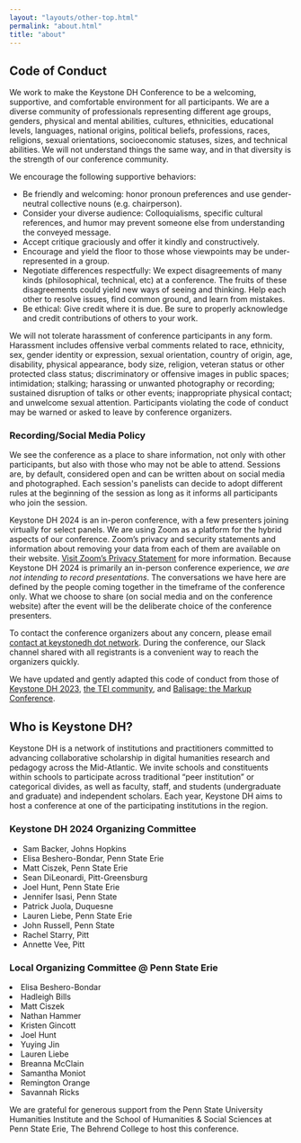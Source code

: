 ```yaml
---
layout: "layouts/other-top.html"
permalink: "about.html"
title: "about"
---
```


<h2 id="cod"> Code of Conduct</h2>

We work to make the Keystone DH Conference to be a welcoming, supportive, and comfortable environment for all participants. We are a diverse community of professionals representing different age groups, genders, physical and mental abilities, cultures, ethnicities, educational levels, languages, national origins, political beliefs, professions, races, religions, sexual orientations, socioeconomic statuses, sizes, and technical abilities. We will not understand things the same way, and in that diversity is the strength of our conference community.

We encourage the following supportive behaviors:

- Be friendly and welcoming: honor pronoun preferences and use gender-neutral collective nouns (e.g. <quote>chairperson</quote>).
- Consider your diverse audience: Colloquialisms, specific cultural references, and humor may prevent someone else from understanding the conveyed message.
- Accept critique graciously and offer it kindly and constructively.
- Encourage and yield the floor to those whose viewpoints may be under-represented in a group.
- Negotiate differences respectfully: We expect disagreements of many kinds (philosophical, technical, etc) at a conference. The fruits of these disagreements could yield new ways of seeing and thinking. Help each other to resolve issues, find common ground, and learn from mistakes.
- Be ethical: Give credit where it is due. Be sure to properly acknowledge and credit contributions of others to your work.

We will not tolerate harassment of conference participants in any form. Harassment includes offensive verbal comments related to race, ethnicity, sex, gender identity or expression, sexual orientation, country of origin, age, disability, physical appearance, body size, religion, veteran status or other protected class status; discriminatory or offensive images in public spaces; intimidation; stalking; harassing or unwanted photography or recording; sustained disruption of talks or other events; inappropriate physical contact; and unwelcome sexual attention. Participants violating the code of conduct may be warned or asked to leave by conference organizers.

### Recording/Social Media Policy

We see the conference as a place to share information, not only with other participants, but also with those who may not be able to attend. Sessions are, by default, considered open and can be written about on social media and photographed. Each session's panelists can decide to adopt different rules at the beginning of the session as long as it informs all participants who join the session.

Keystone DH 2024 is an in-peron conference, with a few presenters joining virtually for select panels. We are using Zoom as a platform for the hybrid aspects of our conference. Zoom’s privacy and security statements and information about removing your data from each of them are available on their website. <a href="https://explore.zoom.us/en/privacy/" target="_blank">Visit Zoom’s Privacy Statement</a> for more information. Because Keystone DH 2024 is primarily an in-person conference experience, _we are not intending to record presentations_. The conversations we have here are defined by the people coming together in the timeframe of the conference only. What we choose to share (on social media and on the conference website) after the event will be the deliberate choice of the conference presenters.

To contact the conference organizers about any concern, please email [contact at keystonedh dot network](mailto:contact@keystonedh.network). During the conference, our Slack channel shared with all registrants is a convenient way to reach the organizers quickly.

We have updated and gently adapted this code of conduct from those of [Keystone DH 2023](https://keystonedh.network/2023/code), [the TEI community](https://tei-c.org/about/code-of-conduct/), and [Balisage: the Markup Conference](https://www.balisage.net/conduct.html).

<h2 id="who">Who is Keystone DH?</h2>

Keystone DH is a network of institutions and practitioners committed 
to advancing collaborative scholarship in digital humanities research and pedagogy 
across the Mid-Atlantic. We invite schools and constituents within schools
to participate across traditional “peer institution” or categorical divides, as well as faculty,
staff, and students (undergraduate and graduate) and independent scholars. 
Each year, Keystone DH aims to host a conference at one of the 
participating institutions in the region.

<section id="organizers">
<div id="network">
<h3>Keystone DH 2024 Organizing Committee</h3>
<ul>
<li>Sam Backer, Johns Hopkins</li>
<li>Elisa Beshero-Bondar, Penn State Erie</li>
<li>Matt Ciszek, Penn State Erie</li>
<li>Sean DiLeonardi, Pitt-Greensburg</li>
<li>Joel Hunt, Penn State Erie</li>
<li>Jennifer Isasi, Penn State</li>
<li>Patrick Juola, Duquesne</li>
<li>Lauren Liebe, Penn State Erie</li>
<li>John Russell, Penn State</li>
<li>Rachel Starry, Pitt</li>
<li>Annette Vee, Pitt</li>
</ul>
</div>
<div id="local">
<h3>Local Organizing Committee @ Penn State Erie</h3>
<li>Elisa Beshero-Bondar</li>
<li>Hadleigh Bills</li>
<li>Matt Ciszek</li>
<li>Nathan Hammer</li>
<li>Kristen Gincott</li>
<li>Joel Hunt</li>
<li>Yuying Jin</li>
<li>Lauren Liebe</li>
<li>Breanna McClain</li>
<li>Samantha Moniot</li>
<li>Remington Orange</li>
<li>Savannah Ricks</li>
</div>
</section>

We are grateful for generous support from the Penn State University Humanities Institute and the School of Humanities & Social Sciences at Penn State Erie, The Behrend College to host this conference.


    
